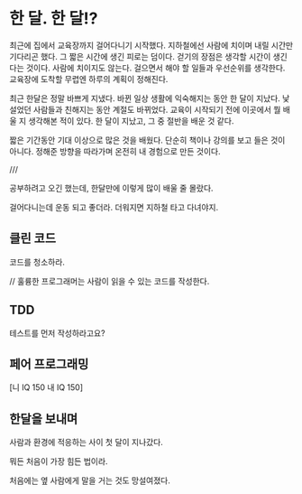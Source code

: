 # 한 달. 한 달!?

최근에 집에서 교육장까지 걸어다니기 시작했다. 지하철에선 사람에 치이며 내릴 시간만 기다리곤 했다. 그 짧은 시간에 생긴 피로는 덤이다. 걷기의 장점은 생각할 시간이 생긴다는 것이다. 사람에 치이지도 않는다. 걸으면서 해야 할 일들과 우선순위를 생각한다. 교육장에 도착할 무렵엔 하루의 계획이 정해진다.

최근 한달은 정말 바쁘게 지냈다. 바뀐 일상 생활에 익숙해지는 동안 한 달이 지났다. 낯설었던 사람들과 친해지는 동안 계절도 바뀌었다. 교육이 시작되기 전에 이곳에서 뭘 배울 지 생각해본 적이 있다. 한 달이 지났고, 그 중 절반을 배운 것 같다.

짧은 기간동안 기대 이상으로 많은 것을 배웠다. 단순히 책이나 강의를 보고 들은 것이 아니다. 정해준 방향을 따라가며 온전히 내 경험으로 만든 것이다. 


/// 

공부하려고 오긴 했는데, 한달만에 이렇게 많이 배울 줄 몰랐다.

걸어다니는데 운동 되고 좋더라. 더워지면 지하철 타고 다녀야지.


## 클린 코드

코드를 청소하라.

// 훌륭한 프로그래머는 사람이 읽을 수 있는 코드를 작성한다.


## TDD

테스트를 먼저 작성하라고요?

## 페어 프로그래밍

[니 IQ 150 내 IQ 150]


## 한달을 보내며

사람과 환경에 적응하는 사이 첫 달이 지나갔다.

뭐든 처음이 가장 힘든 법이라.

처음에는 옆 사람에게 말을 거는 것도 망설여졌다.
